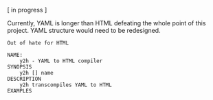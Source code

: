 [ in progress ]

Currently, YAML is longer than HTML defeating the whole point of this project.
YAML structure would need to be redesigned.

```
Out of hate for HTML

NAME: 
	y2h - YAML to HTML compiler
SYNOPSIS
	y2h [] name
DESCRIPTION
	y2h transcompiles YAML to HTML
EXAMPLES
```